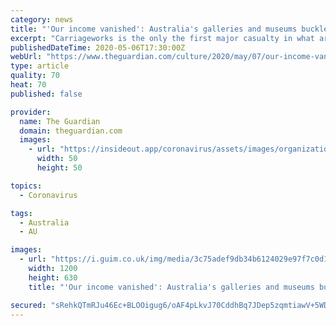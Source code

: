 ```yaml
---
category: news
title: "'Our income vanished': Australia's galleries and museums buckle in Covid-19 storm"
excerpt: "Carriageworks is the only the first major casualty in what arts leaders say will be a string of closures without ‘enormous action’"
publishedDateTime: 2020-05-06T17:30:00Z
webUrl: "https://www.theguardian.com/culture/2020/may/07/our-income-vanished-australias-galleries-and-museums-buckle-in-covid-19-storm"
type: article
quality: 70
heat: 70
published: false

provider:
  name: The Guardian
  domain: theguardian.com
  images:
    - url: "https://insideout.app/coronavirus/assets/images/organizations/theguardian.com-50x50.jpg"
      width: 50
      height: 50

topics:
  - Coronavirus

tags:
  - Australia
  - AU

images:
  - url: "https://i.guim.co.uk/img/media/3c75adef9db34b6124029e97f7c0d11fbfac246d/0_252_4864_2919/master/4864.jpg?width=1200&height=630&quality=85&auto=format&fit=crop&overlay-align=bottom%2Cleft&overlay-width=100p&overlay-base64=L2ltZy9zdGF0aWMvb3ZlcmxheXMvdGctZGVmYXVsdC5wbmc&enable=upscale&s=9ed328186a8a9a1dfc2406e65b20bbec"
    width: 1200
    height: 630
    title: "'Our income vanished': Australia's galleries and museums buckle in Covid-19 storm"

secured: "sRehkQTmRJu46Ec+BLOOigug6/oAF4pLkvJ70CddhBq7JDep5zqmtiawV+5WDNQY51pA7oDBXzoAO8MCGcWzoUK4UHXpRtwjcn4S8/gfnMkiw4OhYuy6f0GvFXJJg91LBww1Dsi1LAvJGdbuRICzY2D0D1Gpo7AmLj4rLgOwhHabCfplXQ1xGG0gz4o/pHhv18GkWrudQ81wAmKIL2pldecKLCRWZykPrZ/2QkyMHbfvOb85/QqioZmL6YgUegogyG0a6jXdgvVLhZTqErQKz1lVzhRuqsRhtS3Uf8casiv/T509cZmqmexsNzm6B/OF;LelJB36SlVNVnbmMSQAYiw=="
---
```


